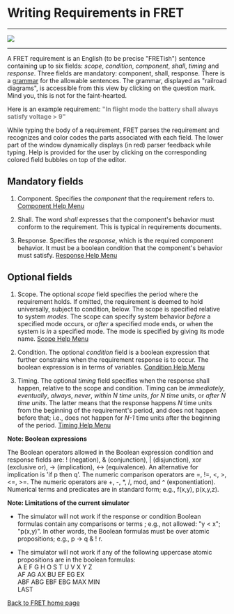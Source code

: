 # Writing Requirements in FRET

***

<img src="../../screen_shots/WriteRequirement.png">

***

A FRET requirement is an English (to be precise "FRETish") sentence containing up to six fields: *scope*, *condition*, *component*, *shall*, *timing* and *response*. Three fields are mandatory: component, shall, response. There is a [grammar](../../../_media/rrd/index.html ':include width=100% height=800px') for the allowable sentences. The grammar, displayed as "railroad diagrams", is accessible from this view by clicking on the question mark. Mind you, this is not for the faint-hearted.

Here is an example requirement:
<span style="color:gray">**"In flight mode the battery shall always satisfy voltage > 9"** </span>

While typing the body of a requirement, FRET parses the requirement and recognizes and color codes the parts associated with each field. The lower part of the window dynamically displays (in red) parser feedback while typing. Help is provided for the user by clicking on the corresponding colored field bubbles on top of the editor.

## Mandatory fields

1. Component. Specifies the *component* that the requirement refers to. [Component Help Menu](./component.md)

2. Shall. The word *shall* expresses that the component's behavior must conform to the requirement. This is typical in requirements documents.

3. Response. Specifies the *response*, which is the required component behavior. It must be a boolean condition that the component's behavior must satisfy. [Response Help Menu](./response.md)

## Optional fields

1. Scope. The optional *scope* field specifies the period where the requirement holds. If omitted, the requirement is deemed to hold universally, subject to condition, below. The scope is specified relative to system *modes*. The scope can specify system behavior *before* a specified mode occurs, or *after* a specified mode ends, or when the system is *in* a specified mode. The mode is specified by giving its mode name. [Scope Help Menu](./scope.md)

2. Condition. The optional *condition* field is a boolean expression that further constrains when the requirement response is to occur.  The boolean expression is in terms of variables. [Condition Help Menu](./condition.md)

3. Timing. The optional *timing* field specifies when the response shall happen, relative to the scope and condition.  Timing can be *immediately*, *eventually*, *always*, *never*, *within N time units*,  *for N time units*, or *after N time units*. The latter means that the response happens _N_ time units from the beginning of the requirement's period, and does not happen before that; i.e., does not happen for *N-1* time units after the beginning of the period. [Timing Help Menu](./timing.md)

**Note: Boolean expressions**

The Boolean operators allowed in the Boolean expression condition and response fields are: ! (negation), & (conjunction), | (disjunction), xor (exclusive or),  -> (implication), <-> (equivalence). An alternative for implication is 'if p then q'. The numeric comparison operators are =, !=, <, >, <=, >=. The numeric operators are +, -, *, /, mod, and ^ (exponentiation). Numerical terms and predicates are in standard form; e.g., f(x,y),  p(x,y,z).

**Note: Limitations of the current simulator**

* The simulator will not work if the response or condition Boolean formulas contain any comparisons or terms ; e.g., not allowed: "y < x"; "p(x,y)". In other words, the Boolean formulas must be over atomic propositions; e.g., p -> q & ! r.

* The simulator will not work if any of the following uppercase atomic propositions are in the boolean formulas:  
A E F G H O S T U V X Y Z  
AF AG AX BU EF EG EX   
ABF ABG EBF EBG MAX MIN  
LAST



[Back to FRET home page](../../../userManual.md)
